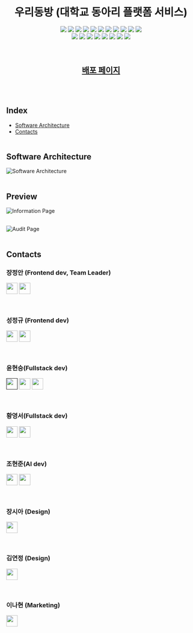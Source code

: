 <h1 align="center">우리동방 (대학교 동아리 플랫폼 서비스)</h1>
<div align="center">
  <img src="https://img.shields.io/badge/-Nginx-009639?style=flat-square&logo=Nginx&logoColor=white">
  <img src="https://img.shields.io/badge/-Typescript-3178C6?style=flat-square&logo=TypeScript&logoColor=white">
  <img src="https://img.shields.io/badge/-React-61DAFB?style=flat-square&logo=React&logoColor=white">
  <img src="https://img.shields.io/badge/-Axios-5A29E4?style=flat-square&logo=Axios&logoColor=white">
  <img src="https://img.shields.io/badge/-Emotion-D26AC2?style=flat-square">
  <img src="https://img.shields.io/badge/-Mongoose-F04D35?style=flat-square&logo=Mongoosedotws&logoColor=white">
  <img src="https://img.shields.io/badge/-NestJS-E0234E?style=flat-square&logo=NestJS&logoColor=white">
  <img src="https://img.shields.io/badge/-Express-000000?style=flat-square&logo=express&logoColor=white">
  <img src="https://img.shields.io/badge/-Swagger-85EA2D?style=flat-square&logo=Swagger&logoColor=white">
  <img src="https://img.shields.io/badge/-MongoDB-47A248?style=flat-square&logo=MongoDB&logoColor=white">
  <img src="https://img.shields.io/badge/-Flask-000000?style=flat-square&logo=Flask&logoColor=white">
</div>
<div align="center">
  <img src="https://img.shields.io/badge/-Docker-2496ED?style=flat-square&logo=Docker&logoColor=white">
  <img src="https://img.shields.io/badge/-AmazonAWS-232F3E?style=flat-square&logo=AmazonAWS&logoColor=white">
  <img src="https://img.shields.io/badge/-AmazonRoute53-8C4FFF?style=flat-square&logo=AmazonRoute53&logoColor=white">
  <img src="https://img.shields.io/badge/-AmazonEC2-FF9900?style=flat-square&logo=AmazonEC2&logoColor=white">
  <img src="https://img.shields.io/badge/-AmazonS3-569A31?style=flat-square&logo=AmazonS3&logoColor=white">
  <img src="https://img.shields.io/badge/-AWSLambda-FF9900?style=flat-square&logo=AWSLambda&logoColor=white">
  <img src="https://img.shields.io/badge/-AmazonCloudWatch-FF4F8B?style=flat-square&logo=AmazonCloudWatch&logoColor=white">
  <img src="https://img.shields.io/badge/-AmazonIAM-DD344C?style=flat-square&logo=AmazonIAM&logoColor=white">
</div>
<br/>
<br/>

<h2 align="center"><a href="https://www.ourdongbang.com">배포 페이지</a></h2>
<br/>
<br/>

## Index

-   [Software Architecture](#software-architecture)
-   [Contacts](#contacts)
    <br/>
    <br/>

## Software Architecture

![Software Architecture](./assets/Software%20Architecture.png)
<br/>
<br/>

## Preview

![Information Page](./assets/information-page.png)
<br/>
<br/>

![Audit Page](./assets/audit-page.png)
<br/>
<br/>

## Contacts

### 장정안 (Frontend dev, Team Leader)

<p>
	<a href="https://github.com/jeongahn"><img src="https://img.shields.io/badge/GitHub-100000?style=for-the-badge&logo=github&logoColor=white" style="height: 30px"/></a>
	<a href="mailto:inetty@kookmin.ac.kr"><img src="https://img.shields.io/badge/Gmail-D14836?style=flat-square&logo=Gmail&logoColor=white&link=mailto:inetty@kookmin.ac.kr" style="height: 30px"/></a>
</p>
<br/>

### 성정규 (Frontend dev)

<p>
	<a href="https://github.com/seongjeongkyu1"><img src="https://img.shields.io/badge/GitHub-100000?style=for-the-badge&logo=github&logoColor=white" style="height: 30px"/></a>
	<a href="mailto:juku1133@kookmin.ac.kr"><img src="https://img.shields.io/badge/Gmail-D14836?style=flat-square&logo=Gmail&logoColor=white&link=mailto:juku1133@kookmin.ac.kr" style="height: 30px"/></a>
</p>
<br/>

### 윤현승(Fullstack dev)

<p>
	<a href=""><img src="https://img.shields.io/badge/GitHub-100000?style=for-the-badge&logo=github&logoColor=white" style="height: 30px"/></a>
	<a href="https://velog.io/@yoonhs0201"><img src="https://img.shields.io/badge/Velog-20C997?style=flat-square&logo=velog&logoColor=white" style="height: 30px"/></a>
	<a href="mailto:yoonhs02@kookmin.ac.kr"><img src="https://img.shields.io/badge/Gmail-D14836?style=flat-square&logo=Gmail&logoColor=white&link=mailto:yoonhs02@kookmin.ac.kr" style="height: 30px"/></a>
</p>
<br/>

### 황영서(Fullstack dev)

<p>
	<a href="https://github.com/younganswer"><img src="https://img.shields.io/badge/GitHub-100000?style=for-the-badge&logo=github&logoColor=white" style="height: 30px"/></a>
	<a href="mailto:younganswer@kookmin.ac.kr"><img src="https://img.shields.io/badge/Gmail-D14836?style=flat-square&logo=Gmail&logoColor=white&link=mailto:younganswer@kookmin.ac.kr" style="height: 30px"/></a>
</p>

<br/>

### 조현준(AI dev)

<p>
	<a href="https://github.com/hyunjoon0208"><img src="https://img.shields.io/badge/GitHub-100000?style=for-the-badge&logo=github&logoColor=white" style="height: 30px"/></a>
	<a href="mailto:juatis96@kookmin.ac.kr"><img src="https://img.shields.io/badge/Gmail-D14836?style=flat-square&logo=Gmail&logoColor=white&link=mailto:juatis96@kookmin.ac.kr" style="height: 30px"/></a>
</p>
<br/>

### 장시아 (Design)

<p>
	<a href="mailto:shiamon@kookmin.ac.kr"><img src="https://img.shields.io/badge/Gmail-D14836?style=flat-square&logo=Gmail&logoColor=white&link=mailto:shiamon@kookmin.ac.kr" style="height: 30px"/></a>
</p>
<br/>

### 김연정 (Design)

<p>
	<a href="mailto:yjart322@kookmin.ac.kr"><img src="https://img.shields.io/badge/Gmail-D14836?style=flat-square&logo=Gmail&logoColor=white&link=mailto:yjart322@kookmin.ac.kr" style="height: 30px"/></a>
</p>
<br/>

### 이나현 (Marketing)

<p>
	<a href="mailto:lnahyuni@naver.com"><img src="https://img.shields.io/badge/Gmail-D14836?style=flat-square&logo=Gmail&logoColor=white&link=mailto:lnahyuni@naver.com" style="height: 30px"/></a>
</p>
